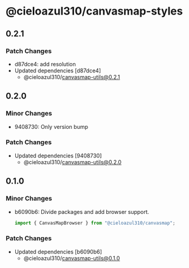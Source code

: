 # @cieloazul310/canvasmap-styles

## 0.2.1

### Patch Changes

- d87dce4: add resolution
- Updated dependencies [d87dce4]
  - @cieloazul310/canvasmap-utils@0.2.1

## 0.2.0

### Minor Changes

- 9408730: Only version bump

### Patch Changes

- Updated dependencies [9408730]
  - @cieloazul310/canvasmap-utils@0.2.0

## 0.1.0

### Minor Changes

- b6090b6: Divide packages and add browser support.

  ```ts
  import { CanvasMapBrowser } from "@cieloazul310/canvasmap";
  ```

### Patch Changes

- Updated dependencies [b6090b6]
  - @cieloazul310/canvasmap-utils@0.1.0
